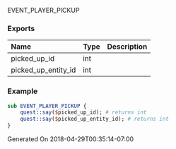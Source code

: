 EVENT_PLAYER_PICKUP
### Exports
**Name**|**Type**|**Description**
:-----|:-----|:-----
picked_up_id|int|
picked_up_entity_id|int|
### Example
```perl
sub EVENT_PLAYER_PICKUP {
	quest::say($picked_up_id); # returns int
	quest::say($picked_up_entity_id); # returns int
}
```

Generated On 2018-04-29T00:35:14-07:00